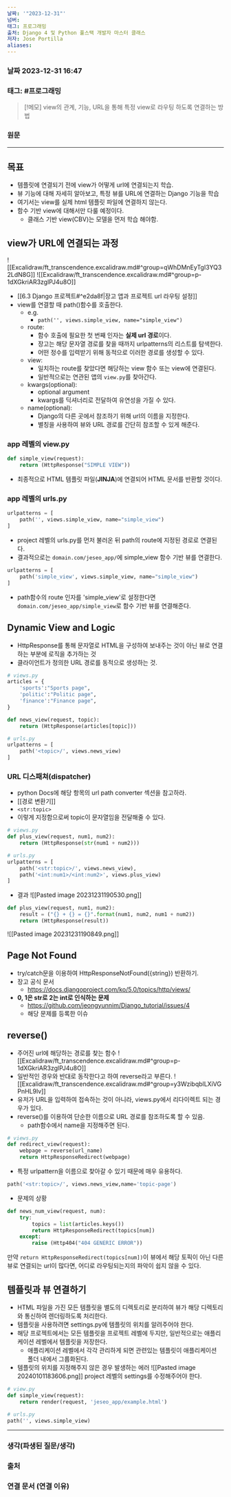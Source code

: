 ```yaml
---
날짜: '"2023-12-31"'
넘버: 
태그: 프로그래밍
출처: Django 4 및 Python 풀스택 개발자 마스터 클래스
저자: Jose Portilla
aliases:
---
```


### 날짜  2023-12-31 16:47

### 태그: #프로그래밍 

>[!메모]
> view의 관계, 기능, URL을 통해 특정 view로 라우팅 하도록 연결하는 방법 

### 원문
---
## 목표
- 템플릿에 연결되기 전에 view가 어떻게 url에 연결되는지 학습.
- 뷰 기능에 대해 자세히 알아보고, 특정 뷰를 URL에 연결하는 Django 기능을 학습
- 여기서는 view를 실제 html 템플릿 파일에 연결하지 않는다.
- 함수 기반 view에 대해서만 다룰 예정이다.
	- 클래스 기반 view(CBV)는 모델을 먼저 학습 해야함.
## view가 URL에 연결되는 과정
![[Excalidraw/ft_transcendence.excalidraw.md#^group=qWhDMnEyTgI3YQ32LdN8G]]
![[Excalidraw/ft_transcendence.excalidraw.md#^group=p-1dXGkriAR3zglPJ4u8O]]

- [[6.3 Django 프로젝트#^e2da8f|장고 앱과 프로젝트 url 라우팅 설정]]
- view를 연결할 때 path()함수를 호출한다.
	- e.g.
		- `path('', views.simple_view, name="simple_view")`
	- route:
		- 함수 호출에 필요한 첫 번째 인자는 **실제 url 경로**이다.
		- 장고는 해당 문자열 경로를 찾을 때까지 urlpatterns의 리스트를 탐색한다.
		- 어떤 정수를 입력받기 위해 동적으로 이러한 경로를 생성할 수 있다.
	- view:
		-  일치하는 route를 찾았다면 해당하는 view 함수 또는 view에 연결된다.
		-  일반적으로는 연관된 앱의 `view.py`를 찾아간다. 
	- kwargs(optional):
		- optional argument
		- kwargs를 딕셔너리로 전달하여 유연성을 가질 수 있다.
	- name(optional):
		-  Django의 다른 곳에서 참조하기 위해 url의 이름을 지정한다.
		-  별칭을 사용하여 뷰와 URL 경로를 간단히 참조할 수 있게 해준다.
### app 레벨의 view.py
```python
def simple_view(request):
	return (HttpResponse("SIMPLE VIEW"))
```
- 최종적으로 HTML 템플릿 파일(**JINJA**)에 연결되어 HTML 문서를 반환할 것이다.
### app 레벨의 urls.py
```python
urlpatterns = [
	path('', views.simple_view, name="simple_view")
]
```
- project 레벨의 urls.py를 먼저 불러온 뒤 path의 route에 지정된 경로로 연결된다.
- 결과적으로는 `domain.com/jeseo_app/`에 simple_view 함수 기반 뷰를 연결한다.
```python
urlpatterns = [
	path('simple_view', views.simple_view, name="simple_view")
]
```
- path함수의 route 인자를 'simple_view'로 설정한다면 `domain.com/jeseo_app/simple_view`로 함수 기반 뷰를 연결해준다.
## Dynamic View and Logic
- HttpResponse를 통해 문자열로 HTML을 구성하여 보내주는 것이 아닌 뷰로 연결하는 부분에 로직을 추가하는 것
- 클라이언트가 정의한 URL 경로를 동적으로 생성하는 것.

```python
# views.py
articles = {
	'sports':"Sports page",
	'politic':"Politic page",
	'finance':"Finance page",
}

def news_view(request, topic):
	return (HttpResponse(articles[topic]))

# urls.py
urlpatterns = [
	path('<topic>/', views.news_view)
]
```
### URL 디스패쳐(dispatcher)
- python Docs에 해당 항목의 url path converter 섹션을 참고하라.
 - [[경로 변환기]]
 - `<str:topic>`
 - 이렇게 지정함으로써 topic이 문자열임을 전달해줄 수 있다.
```python
# views.py
def plus_view(request, num1, num2):
	return (HttpResponse(str(num1 + num2)))

# urls.py
urlpatterns = [
	path('<str:topic>/', views.news_view),
	path('<int:num1>/<int:num2>', views.plus_view)
]
``` 
- 결과
![[Pasted image 20231231190530.png]]
```python
def plus_view(request, num1, num2):
	result = ("{} + {} = {}".format(num1, num2, num1 + num2))
	return (HttpResponse(result))
```
![[Pasted image 20231231190849.png]]
## Page Not Found
- try/catch문을 이용하여 HttpResponseNotFound({string}) 반환하기.
- 장고 공식 문서
	- https://docs.djangoproject.com/ko/5.0/topics/http/views/
- **0, 1은 str로 2는 int로 인식하는 문제** 
	- https://github.com/jeongyunnim/Django_tutorial/issues/4
	- 해당 문제를 등록한 이슈
## reverse()
- 주어진 url에 해당하는 경로를 찾는 함수
![[Excalidraw/ft_transcendence.excalidraw.md#^group=p-1dXGkriAR3zglPJ4u8O]]
- 일반적인 경우와 반대로 동작한다고 하여 reverse라고 부른다.
![[Excalidraw/ft_transcendence.excalidraw.md#^group=y3WzibqblLXiVGPnHL9lv]]
- 유저가 URL을 입력하여 접속하는 것이 아니라, views.py에서 리다이렉트 되는 경우가 있다.
- reverse()를 이용하여 단순한 이름으로 URL 경로를 참조하도록 할 수 있음.
	- path함수에서 name을 지정해주면 된다.
```python
# views.py
def redirect_view(request):
	webpage = reverse(url_name)
	return HttpResponseRedirect(webpage)
```
- 특정 urlpattern을 이름으로 찾아갈 수 있기 때문에 매우 유용하다.
```python
path('<str:topic>/', views.news_view,name='topic-page')
```
- 문제의 상황
```python
def news_num_view(request, num):
	try:
		topics = list(articles.keys())
		return HttpResponseRedirect(topics[num])
	except:
		raise (Http404("404 GENERIC ERROR"))
```
만약 `return HttpResponseRedirect(topics[num])`이 뷰에서 해당 토픽이 아닌 다른 뷰로 연결되는 url이 많다면, 어디로 라우팅되는지의 파악이 쉽지 않을 수 있다.
## 템플릿과 뷰 연결하기
- HTML 파일을 가진 모든 템플릿을 별도의 디렉토리로 분리하여 뷰가 해당 디렉토리와 통신하여 렌더링하도록 처리한다.
- 템플릿을 사용하려면 settings.py에 템플릿의 위치를 알려주어야 한다.
- 해당 프로젝트에서는 모든 템플릿을 프로젝트 레벨에 두지만, 일반적으로는 애플리케이션 레벨에서 템플릿을 저장한다.
	- 애플리케이션 레벨에서 각각 관리하게 되면 관련있는 템플릿이 애플리케이션 폴더 내에서 그룹화된다.
- 템플릿의 위치를 지정해주지 않은 경우 발생하는 에러
![[Pasted image 20240101183606.png]]
project 레벨의 settings를 수정해주어야 한다.
```python
# view.py
def simple_view(request):
	return render(request, 'jeseo_app/example.html')

# urls.py
path('', views.simple_view)
```

---
### 생각(파생된 질문/생각)

### 출처

### 연결 문서 (연결 이유)

